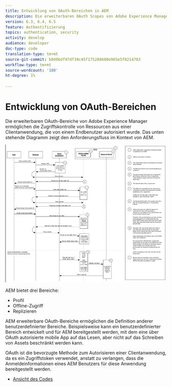 ```yaml
---
title: Entwicklung von OAuth-Bereichen in AEM
description: Die erweiterbaren OAuth Scopes von Adobe Experience Manager ermöglichen die Zugriffskontrolle von Ressourcen aus einer Clientanwendung, die von einem Endbenutzer autorisiert wurde. Das unten stehende Diagramm zeigt den Anforderungsfluss im Kontext von AEM.
version: 6.3, 6.4, 6.5
feature: Authentifizierung
topics: authentication, security
activity: develop
audience: developer
doc-type: code
translation-type: tm+mt
source-git-commit: b040bdf97df39c45f175288608e965e5f0214703
workflow-type: tm+mt
source-wordcount: '180'
ht-degree: 1%

---
```



# Entwicklung von OAuth-Bereichen

Die erweiterbaren OAuth-Bereiche von Adobe Experience Manager ermöglichen die Zugriffskontrolle von Ressourcen aus einer Clientanwendung, die von einem Endbenutzer autorisiert wurde. Das unten stehende Diagramm zeigt den Anforderungsfluss im Kontext von AEM.

![Oauth Scopes Flow](./assets/oauth-code-sample-develop/oauth-scopes-flow.png)

AEM bietet drei Bereiche:

* Profil
* Offline-Zugriff
* Replizieren

AEM erweiterbare OAuth-Bereiche ermöglichen die Definition anderer benutzerdefinierter Bereiche. Beispielsweise kann ein benutzerdefinierter Bereich entwickelt und für AEM bereitgestellt werden, mit dem eine über OAuth autorisierte mobile App auf das Lesen, aber nicht auf das Schreiben von Assets beschränkt werden kann.

OAuth ist die bevorzugte Methode zum Autorisieren einer Clientanwendung, da es ein Zugriffstoken verwendet, anstatt zu verlangen, dass die Anmeldeinformationen eines AEM Benutzers für diese Anwendung bereitgestellt werden.

* [Ansicht des Codes](https://github.com/Adobe-Consulting-Services/acs-aem-samples/blob/legacy/bundle/src/main/java/com/adobe/acs/samples/authentication/oauth/impl/SampleScopeWithPrivileges.java)
